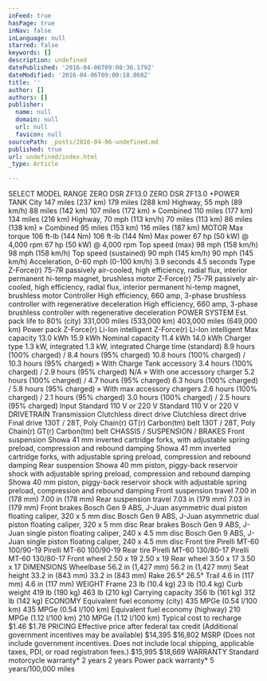 ```yaml
---
inFeed: true
hasPage: true
inNav: false
inLanguage: null
starred: false
keywords: []
description: undefined
datePublished: '2016-04-06T09:00:36.179Z'
dateModified: '2016-04-06T09:00:18.068Z'
title: ''
author: []
authors: []
publisher:
  name: null
  domain: null
  url: null
  favicon: null
sourcePath: _posts/2016-04-06-undefined.md
published: true
url: undefined/index.html
_type: Article

---
```

SELECT MODEL
RANGE ZERO DSR ZF13.0 ZERO DSR ZF13.0 +POWER TANK
City 147 miles (237 km) 179 miles (288 km)
Highway, 55 mph (89 km/h) 88 miles (142 km) 107 miles (172 km)
» Combined 110 miles (177 km) 134 miles (216 km)
Highway, 70 mph (113 km/h) 70 miles (113 km) 86 miles (138 km)
» Combined 95 miles (153 km) 116 miles (187 km)
MOTOR
Max torque 106 ft-lb (144 Nm) 106 ft-lb (144 Nm)
Max power 67 hp (50 kW) @ 4,000 rpm 67 hp (50 kW) @ 4,000 rpm
Top speed (max) 98 mph (158 km/h) 98 mph (158 km/h)
Top speed (sustained) 90 mph (145 km/h) 90 mph (145 km/h)
Acceleration, 0-60 mph (0-100 km/h) 3.9 seconds 4.5 seconds
Type Z-Force(r) 75-7R passively air-cooled, high efficiency, radial flux, interior permanent hi-temp magnet, brushless motor Z-Force(r) 75-7R passively air-cooled, high efficiency, radial flux, interior permanent hi-temp magnet, brushless motor
Controller High efficiency, 660 amp, 3-phase brushless controller with regenerative deceleration High efficiency, 660 amp, 3-phase brushless controller with regenerative deceleration
POWER SYSTEM
Est. pack life to 80% (city) 331,000 miles (533,000 km) 403,000 miles (649,000 km)
Power pack Z-Force(r) Li-Ion intelligent Z-Force(r) Li-Ion intelligent
Max capacity 13.0 kWh 15.9 kWh
Nominal capacity 11.4 kWh 14.0 kWh
Charger type 1.3 kW, integrated 1.3 kW, integrated
Charge time (standard) 8.9 hours (100% charged) / 8.4 hours (95% charged) 10.8 hours (100% charged) / 10.3 hours (95% charged)
» With Charge Tank accessory 3.4 hours (100% charged) / 2.9 hours (95% charged) N/A
» With one accessory charger 5.2 hours (100% charged) / 4.7 hours (95% charged) 6.3 hours (100% charged) / 5.8 hours (95% charged)
» With max accessory chargers 2.6 hours (100% charged) / 2.1 hours (95% charged) 3.0 hours (100% charged) / 2.5 hours (95% charged)
Input Standard 110 V or 220 V Standard 110 V or 220 V
DRIVETRAIN
Transmission Clutchless direct drive Clutchless direct drive
Final drive 130T / 28T, Poly Chain(r) GT(r) Carbon(tm) belt 130T / 28T, Poly Chain(r) GT(r) Carbon(tm) belt
CHASSIS / SUSPENSION / BRAKES
Front suspension Showa 41 mm inverted cartridge forks, with adjustable spring preload, compression and rebound damping Showa 41 mm inverted cartridge forks, with adjustable spring preload, compression and rebound damping
Rear suspension Showa 40 mm piston, piggy-back reservoir shock with adjustable spring preload, compression and rebound damping Showa 40 mm piston, piggy-back reservoir shock with adjustable spring preload, compression and rebound damping
Front suspension travel 7.00 in (178 mm) 7.00 in (178 mm)
Rear suspension travel 7.03 in (179 mm) 7.03 in (179 mm)
Front brakes Bosch Gen 9 ABS, J-Juan asymmetric dual piston floating caliper, 320 x 5 mm disc Bosch Gen 9 ABS, J-Juan asymmetric dual piston floating caliper, 320 x 5 mm disc
Rear brakes Bosch Gen 9 ABS, J-Juan single piston floating caliper, 240 x 4.5 mm disc Bosch Gen 9 ABS, J-Juan single piston floating caliper, 240 x 4.5 mm disc
Front tire Pirelli MT-60 100/90-19 Pirelli MT-60 100/90-19
Rear tire Pirelli MT-60 130/80-17 Pirelli MT-60 130/80-17
Front wheel 2.50 x 19 2.50 x 19
Rear wheel 3.50 x 17 3.50 x 17
DIMENSIONS
Wheelbase 56.2 in (1,427 mm) 56.2 in (1,427 mm)
Seat height 33.2 in (843 mm) 33.2 in (843 mm)
Rake 26.5° 26.5°
Trail 4.6 in (117 mm) 4.6 in (117 mm)
WEIGHT
Frame 23 lb (10.4 kg) 23 lb (10.4 kg)
Curb weight 419 lb (190 kg) 463 lb (210 kg)
Carrying capacity 356 lb (161 kg) 312 lb (142 kg)
ECONOMY
Equivalent fuel economy (city) 435 MPGe (0.54 l/100 km) 435 MPGe (0.54 l/100 km)
Equivalent fuel economy (highway) 210 MPGe (1.12 l/100 km) 210 MPGe (1.12 l/100 km)
Typical cost to recharge $1.46 $1.78
PRICING
Effective price after federal tax credit
(Additional government incentives may be available)
$14,395 $16,802
MSRP
(Does not include government incentives. Does not include local shipping, applicable taxes, PDI, or road registration fees.)
$15,995 $18,669
WARRANTY
Standard motorcycle warranty\* 2 years 2 years
Power pack warranty\* 5 years/100,000 miles